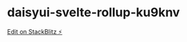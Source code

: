 # daisyui-svelte-rollup-ku9knv

[Edit on StackBlitz ⚡️](https://stackblitz.com/edit/daisyui-svelte-rollup-ku9knv)